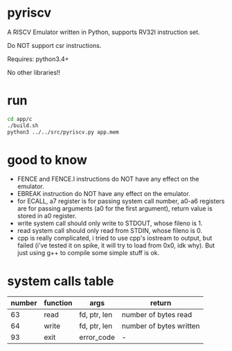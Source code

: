 # pyriscv
A RISCV Emulator written in Python, supports RV32I instruction set.

Do NOT support csr instructions.

Requires:
  python3.4+
  
No other libraries!!

# run
```bash
cd app/c
./build.sh
python3 ../../src/pyriscv.py app.mem
```

# good to know
- FENCE and FENCE.I instructions do NOT have any effect on the emulator.
- EBREAK instruction do NOT have any effect on the emulator.
- for ECALL, a7 register is for passing system call number, a0-a6 registers are for passing arguments (a0 for the first argument),
return value is stored in a0 register.
- write system call should only write to STDOUT, whose fileno is 1.
- read system call should only read from STDIN, whose fileno is 0.
- cpp is really complicated, i tried to use cpp's iostream to output, but failed (i've tested it on spike, it will try to load from 0x0, idk why). But just using g++ to compile some simple stuff is ok.

# system calls table
| number | function | args | return |
|--------|----------|------|--------|
| 63     | read     | fd, ptr, len | number of bytes read |
| 64     | write    | fd, ptr, len | number of bytes written |
| 93     | exit     | error_code | - |
